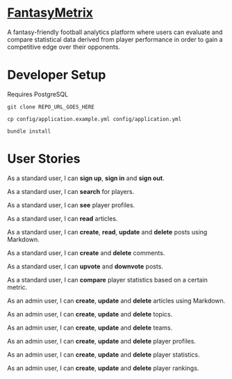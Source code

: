 # [FantasyMetrix](https://fantasymetrix.herokuapp.com)

A fantasy-friendly football analytics platform where users can evaluate and compare statistical data derived from player performance in order to gain a competitive edge over their opponents. 


# Developer Setup

Requires PostgreSQL

```
git clone REPO_URL_GOES_HERE

cp config/application.example.yml config/application.yml

bundle install
```


# User Stories

As a standard user, I can **sign up**, **sign in** and **sign out**.

As a standard user, I can **search** for players.

As a standard user, I can **see** player profiles.

As a standard user, I can **read** articles.

As a standard user, I can **create**, **read**, **update** and **delete** posts using Markdown.

As a standard user, I can **create** and **delete** comments.

As a standard user, I can **upvote** and **downvote** posts.

As a standard user, I can **compare** player statistics based on a certain metric.

As an admin user, I can **create**, **update** and **delete** articles using Markdown.

As an admin user, I can **create**, **update** and **delete** topics.

As an admin user, I can **create**, **update** and **delete** teams.

As an admin user, I can **create**, **update** and **delete** player profiles.

As an admin user, I can **create**, **update** and **delete** player statistics.

As an admin user, I can **create**, **update** and **delete** player rankings.